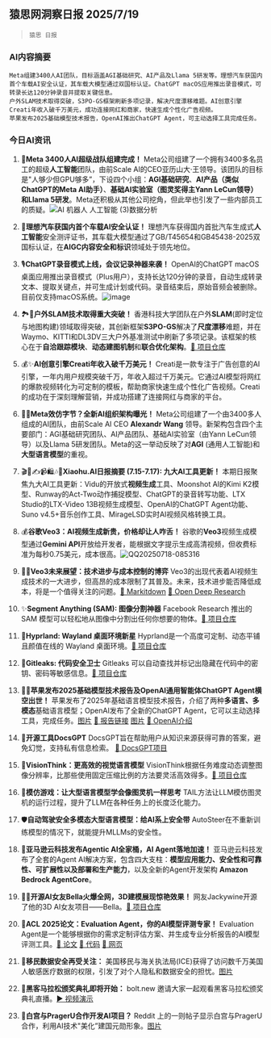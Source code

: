 ## 猿思网洞察日报 2025/7/19

>  `猿思 日报` 



### **AI内容摘要**

```
Meta组建3400人AI团队，目标涵盖AGI基础研究、AI产品及Llama 5研发等。理想汽车获国内首个车载AI安全认证，其车载大模型通过双国标认证。ChatGPT macOS应用推出录音模式，可转录长达120分钟录音并提取关键信息。
户外SLAM技术取得突破，S3PO-GS框架刷新多项记录，解决尺度漂移难题。AI创意引擎Creati年收入破千万美元，成功连接网红和商家，快速生成个性化广告视频。
苹果发布2025基础模型技术报告，OpenAI推出ChatGPT Agent，可主动选择工具完成任务。
```



### **今日AI资讯**

1. 🎉**Meta 3400人AI超级战队组建完成！** Meta公司组建了一个拥有3400多名员工的超级**人工智能**团队，由前Scale AI的CEO亚历山大·王领导。该团队的目标是"人够少但GPU够多”，下设四个小组：**AGI基础研究**、**AI产品（类似ChatGPT的Meta AI助手）**、**基础AI实验室（图灵奖得主Yann LeCun领导）**和**Llama 5研发**。Meta还积极从其他公司挖角，但此举也引发了一些内部员工的质疑。![AI 机器人 人工智能 (3)数据分析](https://pic.chinaz.com/picmap/202304251756311752_2.jpg)


2. 🚗**理想汽车获国内首个车载AI安全认证！** 理想汽车获得国内首批汽车生成式**人工智能**安全测评证书，其车载大模型通过了GB/T45654和GB45438-2025双国标认证，在**AIGC内容安全和标识**领域处于领先地位。


3. 🎙️**ChatGPT录音模式上线，会议记录神器来袭！** OpenAI的ChatGPT macOS桌面应用推出录音模式（Plus用户），支持长达120分钟的录音，自动生成转录文本、提取关键点，并可生成计划或代码。录音结束后，原始音频会被删除。目前仅支持macOS系统。![image](https://upload.chinaz.com/2025/0718/6388845217455632271325327.png)


4. 🏞️🚀**户外SLAM技术取得重大突破！** 香港科技大学团队在户外**SLAM**(即时定位与地图构建)领域取得突破，其创新框架**S3PO-GS**解决了**尺度漂移**难题，并在Waymo、KITTI和DL3DV三大户外基准测试中刷新了多项记录。该框架的核心在于**自洽跟踪模块**、**动态建图机制**和**联合优化架构**。[🔗 项目仓库](https://github.com/3DAgentWorld/S3PO-GS)


5. 💰✨**AI创意引擎Creati年收入破千万美元！** Creati是一款专注于广告创意的AI引擎，一年内用户规模突破千万，年收入超过千万美元。它通过AI模型将网红的爆款视频转化为可定制的模板，帮助商家快速生成个性化广告视频。Creati的成功在于深刻理解营销，并成功搭建了连接网红与商家的平台。


6. 🏢🤔**Meta效仿字节？全新AI组织架构曝光！** Meta公司组建了一个由3400多人组成的AI团队，由前Scale AI CEO **Alexandr Wang** 领导。新架构包含四个主要部门：AGI基础研究团队、AI产品团队、基础AI实验室（由Yann LeCun领导）以及Llama 5研发团队。Meta的这一举动反映了对**AGI** (通用人工智能)和**大型语言模型**的重视。


7. 🎬🤖✍️📹🛍️🎶🔄**Xiaohu.AI日报摘要 (7.15-7.17):  九大AI工具更新！** 本期日报聚焦九大AI工具更新：Vidu的开放式**视频生成**工具、Moonshot AI的Kimi K2模型、Runway的Act-Two动作捕捉模型、ChatGPT的录音转写功能、LTX Studio的LTX-Video 13B视频生成模型、OpenAI的ChatGPT Agent功能、Suno v4.5+音乐创作工具、MirageLSD实时AI视频风格转换工具。


8. 💰**谷歌Veo3：AI视频生成新贵，价格却让人咋舌！** 谷歌的**Veo3**视频生成模型通过**Gemini API**开放给开发者，能根据文字提示生成高清视频，但收费标准为每秒0.75美元，成本很高。![QQ20250718-085316](https://upload.chinaz.com/2025/0718/6388842560601069296867616.png)


9. 💼🤔**Veo3未来展望：技术进步与成本控制的博弈** Veo3的出现代表着AI视频生成技术的一大进步，但高昂的成本限制了其普及。未来，技术进步能否降低成本，将是一个值得关注的问题。[🔗 Markitdown](https://github.com/microsoft/markitdown) [🔗 Open Deep Research](https://github.com/langchain-ai/open_deep_research)


10. ✨**Segment Anything (SAM):  图像分割神器** Facebook Research 推出的 SAM 模型可以轻松地从图像中分割出任何你想要的物体。[🔗 项目仓库](https://github.com/facebookresearch/segment-anything)


11. 🚀**Hyprland:  Wayland 桌面环境新星** Hyprland是一个高度可定制、动态平铺且颜值在线的 Wayland 桌面环境。[🔗 项目仓库](https://github.com/hyprwm/Hyprland)


12. 🔑**Gitleaks:  代码安全卫士** Gitleaks 可以自动查找并标记出隐藏在代码中的密钥、密码等敏感信息。[🔗 项目仓库](https://github.com/gitleaks/gitleaks)


13. 🍎🤖**苹果发布2025基础模型技术报告及OpenAI通用智能体ChatGPT Agent横空出世！** 苹果发布了2025年基础语言模型技术报告，介绍了两种**多语言、多模态**基础语言模型；OpenAI发布了全新的ChatGPT Agent，它可以主动选择工具，完成任务。[图片](https://image.jiqizhixin.com/uploads/editor/8365f316-1bd2-4c6f-be8f-db2fb0022cf8/640.png) [🔗 报告链接](https://machinelearning.apple.com/research/apple-foundation-models-tech-report-2025) [图片](https://image.jiqizhixin.com/uploads/editor/f29a1fbe-3dff-4897-98ba-84ebfb73f6c1/640.gif) [🔗 OpenAI介绍](https://openai.com/index/introducing-chatgpt-agent/)


14. 🌟**开源工具DocsGPT** DocsGPT旨在帮助用户从知识来源获得可靠的答案，避免幻觉，支持私有信息检索。 [🔗 DocsGPT项目](https://github.com/arc53/DocsGPT)


15. 🤔**VisionThink：更高效的视觉语言模型** VisionThink根据任务难度动态调整图像分辨率，比那些使用固定压缩比例的方法要灵活高效得多。[🔗 项目仓库](https://github.com/dvlab-research/VisionThink)


16. 🤖**模仿游戏：让大型语言模型学会像图灵机一样思考** TAIL方法让LLM模仿图灵机的运行过程，提升了LLM在各种任务上的长度泛化能力。


17. 🛡️**自动驾驶安全多模态大型语言模型：给AI系上安全带** AutoSteer在不重新训练模型的情况下，就能提升MLLMs的安全性。


18. 🚀**亚马逊云科技发布Agentic AI全家桶，AI Agent落地加速！** 亚马逊云科技发布了全套的Agent AI解决方案，包含四大支柱：**模型应用能力、安全性和可靠性、可扩展性以及部署和生产能力**，以及全新的Agent开发架构 **Amazon Bedrock AgentCore**。


19. 👨‍💻**开源AI女友Bella火爆全网，3D建模展现惊艳效果！**  网友Jackywine开源了他的3D AI女友项目——Bella。[🔗 项目仓库](https://github.com/Jackywine/Bella)


20. 🔬**ACL 2025论文：Evaluation Agent，你的AI模型评测专家！** Evaluation Agent是一个能够根据你的需求定制评估方案、并生成专业分析报告的AI模型评测工具。[🔗 论文](https://arxiv.org/abs/2412.09645) [🔗 代码](https://github.com/Vchitect/Evaluation-Agent) [🔗 网页](https://vchitect.github.io/Evaluation-Agent-project/)


21. 🤔**移民数据安全再受关注：** 美国移民与海关执法局(ICE)获得了访问数千万美国人敏感医疗数据的权限，引发了对个人隐私和数据安全的担忧。[图片](https://cdn4.cdn-telegram.org/file/OEWqIYIXOcEOUlIijFMNVc9tWLZP1Wct91NTECkNzMBPKbMQlFDWv5zsyWLa1DK7gXM2SmhR2_4tM271_Jz7PpkHNAubtOmMXmTBCRCY1xuhOhi9BUbGdWbaA6ebfZ-B9iuLeK4NQ5OdJ9dggxFOn6YEs3Ib254V08wF0kufZqJZXV0-NUHQjqAXpaM2txgITlXuKjkwKb21MeT_G29-f0u7yQ4Saoh-RlM4zF-eR1AWrckjxr8hEFWhZDKoJMyD-tysaSCKlLRfmtchJeQXogZG-hyk6MYNwfbauK87NlQVFJU4Flpv2YiELd_FzwWn-NHkPMfc41eBaFPTdn50w.jpg)


22. 🚀**黑客马拉松颁奖典礼即将开始：**  bolt.new 邀请大家一起观看黑客马拉松颁奖典礼直播。[▶️ 视频演示](https://video.twimg.com/amplify_video/1946268822316490752/vid/avc1/720x900/d0yyM2iBcc3_8Dbm.mp4?tag=14)


23. 🤔**白宫与PragerU合作开发AI项目？** Reddit 上的一则帖子显示白宫与PragerU合作，利用AI技术"美化”建国元勋形象。[图片](https://external-preview.redd.it/bTV6eMvKLaPlZhjJZuSp6PdWZbQUtvx_L3DGTrFC-ok.png?width=640&crop=smart&auto=webp&s=9e5ac02ff917ccc5ef54008e5339be361178fb64)